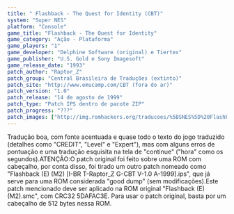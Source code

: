 ```yaml
---
title: " Flashback - The Quest for Identity (CBT)"
system: "Super NES"
platform: "Console"
game_title: "Flashback - The Quest for Identity"
game_category: "Ação - Plataforma"
game_players: "1"
game_developer: "Delphine Software (original) e Tiertex"
game_publisher: "U.S. Gold e Sony Imagesoft"
game_release_date: "1993"
patch_author: "Raptor_Z"
patch_group: "Central Brasileira de Traduções (extinto)"
patch_site: "http://www.emucamp.com/CBT (fora do ar)"
patch_version: "1.0"
patch_release: "14 de agosto de 1999"
patch_type: "Patch IPS dentro de pacote ZIP"
patch_progress: "???"
patch_images: ["http://img.romhackers.org/traducoes/%5BSNES%5D%20Flashback%20-%20The%20Quest%20for%20Identity%20-%20CBT%20-%201.png","http://img.romhackers.org/traducoes/%5BSNES%5D%20Flashback%20-%20The%20Quest%20for%20Identity%20-%20CBT%20-%202.png","http://img.romhackers.org/traducoes/%5BSNES%5D%20Flashback%20-%20The%20Quest%20for%20Identity%20-%20CBT%20-%203.png"]
---
```

Tradução boa, com fonte acentuada e quase todo o texto do jogo traduzido (detalhes como "CREDIT", "Level" e "Expert"), mas com alguns erros de pontuação e uma tradução esquisita na tela de "continue" ("hora" como os segundos).ATENÇÃO:O patch original foi feito sobre uma ROM com cabeçalho, por conta disso, foi tirado um outro patch nomeado como "Flashback (E) (M2) [I-BR T-Raptor_Z G-CBT V-1.0 A-1999].ips", que já serve para uma ROM considerada "good dump" (sem modificações).Este patch mencionado deve ser aplicado na ROM original "Flashback (E) (M2).smc", com CRC32 5DAFAC3E. Para usar o patch original, basta por um cabeçalho de 512 bytes nessa ROM.